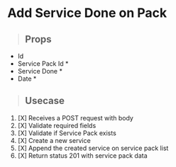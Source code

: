 # Add Service Done on Pack
> ## Props
- Id
- Service Pack Id *
- Service Done *
- Date *

> ## Usecase
1. [X] Receives a POST request with body
2. [X] Validate required fields
3. [X] Validate if Service Pack exists
4. [X] Create a new service
5. [X] Append the created service on service pack list
6. [X] Return status 201 with service pack data
